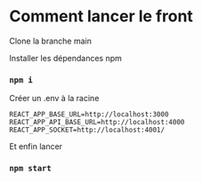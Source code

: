 # Comment lancer le front

Clone la branche main

Installer les dépendances npm

### `npm i`

Créer un .env à la racine

`REACT_APP_BASE_URL=http://localhost:3000`
`REACT_APP_API_BASE_URL=http://localhost:4000`
`REACT_APP_SOCKET=http://localhost:4001/`

Et enfin lancer

### `npm start`

